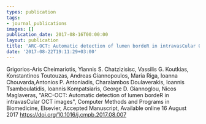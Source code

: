 ```yaml
---
types: publication
tags:
- journal_publications
images: []
publication_date: 2017-08-16Τ00:00:00
layout: publication
title: 'ARC-OCT: Automatic detection of lumen bordeR in intravasCular OCT images'
date: '2017-08-22T19:11:29+03:00'
---
```

<p>Grigorios-Aris Cheimariotis, Yiannis S. Chatzizisisc, Vassilis G. Koutkias, Konstantinos Toutouzas, Andreas Giannopoulos, Maria Riga, Ioanna Chouvarda,Antonios P. Antoniadis, Charalambos Doulaverakis, Ioannis Tsamboulatidis, Ioannis Kompatsiaris, George D. Giannoglou, Nicos Maglaveras, "ARC-OCT: Automatic detection of lumen bordeR in intravasCular OCT images", Computer Methods and Programs in Biomedicine, Elsevier, Accepted Manuscript, Available online 16 August 2017&nbsp;<a href="https://doi.org/10.1016/j.cmpb.2017.08.007">https://doi.org/10.1016/j.cmpb.2017.08.007</a></p>
